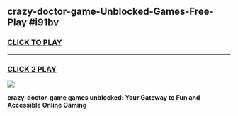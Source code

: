 
## crazy-doctor-game-Unblocked-Games-Free-Play #i91bv
<h3>
<a href="https://us.freeplayer.one?title=crazy-doctor-game&ref=9M">CLICK TO PLAY</a></h3>
<hr>

<h3>
<a href="https://us.freeplayer.one?title=crazy-doctor-game&ref=9M">CLICK 2 PLAY</a>
  
</h3>

<a href="https://us.freeplayer.one?title=crazy-doctor-game&ref=9M"><img src="https://clearcache.store/games.png"></a>


**crazy-doctor-game games unblocked: Your Gateway to Fun and Accessible Online Gaming**
